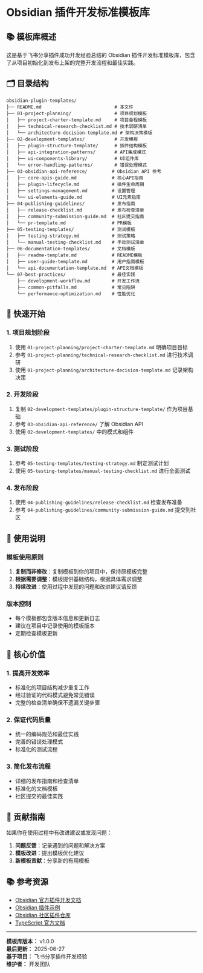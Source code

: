 # Obsidian 插件开发标准模板库

## 📚 模板库概述

这是基于飞书分享插件成功开发经验总结的 Obsidian 插件开发标准模板库，包含了从项目初始化到发布上架的完整开发流程和最佳实践。

## 🗂️ 目录结构

```
obsidian-plugin-templates/
├── README.md                           # 本文件
├── 01-project-planning/                # 项目规划模板
│   ├── project-charter-template.md     # 项目章程模板
│   ├── technical-research-checklist.md # 技术调研清单
│   └── architecture-decision-template.md # 架构决策模板
├── 02-development-templates/           # 开发模板
│   ├── plugin-structure-template/      # 插件结构模板
│   ├── api-integration-patterns/       # API集成模式
│   ├── ui-components-library/          # UI组件库
│   └── error-handling-patterns/        # 错误处理模式
├── 03-obsidian-api-reference/         # Obsidian API 参考
│   ├── core-apis-guide.md             # 核心API指南
│   ├── plugin-lifecycle.md            # 插件生命周期
│   ├── settings-management.md         # 设置管理
│   └── ui-elements-guide.md           # UI元素指南
├── 04-publishing-guidelines/          # 发布指南
│   ├── release-checklist.md           # 发布检查清单
│   ├── community-submission-guide.md  # 社区提交指南
│   └── pr-template.md                 # PR模板
├── 05-testing-templates/              # 测试模板
│   ├── testing-strategy.md            # 测试策略
│   └── manual-testing-checklist.md    # 手动测试清单
├── 06-documentation-templates/        # 文档模板
│   ├── readme-template.md             # README模板
│   ├── user-guide-template.md         # 用户指南模板
│   └── api-documentation-template.md  # API文档模板
└── 07-best-practices/                 # 最佳实践
    ├── development-workflow.md        # 开发工作流
    ├── common-pitfalls.md             # 常见陷阱
    └── performance-optimization.md    # 性能优化
```

## 🚀 快速开始

### 1. 项目规划阶段
1. 使用 `01-project-planning/project-charter-template.md` 明确项目目标
2. 参考 `01-project-planning/technical-research-checklist.md` 进行技术调研
3. 使用 `01-project-planning/architecture-decision-template.md` 记录架构决策

### 2. 开发阶段
1. 复制 `02-development-templates/plugin-structure-template/` 作为项目基础
2. 参考 `03-obsidian-api-reference/` 了解 Obsidian API
3. 使用 `02-development-templates/` 中的模式和组件

### 3. 测试阶段
1. 参考 `05-testing-templates/testing-strategy.md` 制定测试计划
2. 使用 `05-testing-templates/manual-testing-checklist.md` 进行全面测试

### 4. 发布阶段
1. 使用 `04-publishing-guidelines/release-checklist.md` 检查发布准备
2. 参考 `04-publishing-guidelines/community-submission-guide.md` 提交到社区

## 📖 使用说明

### 模板使用原则
1. **复制而非修改**：复制模板到你的项目中，保持原模板完整
2. **根据需要调整**：模板提供基础结构，根据具体需求调整
3. **持续改进**：使用过程中发现的问题和改进建议请反馈

### 版本控制
- 每个模板都包含版本信息和更新日志
- 建议在项目中记录使用的模板版本
- 定期检查模板更新

## 🎯 核心价值

### 1. 提高开发效率
- 标准化的项目结构减少重复工作
- 经过验证的代码模式避免常见错误
- 完整的检查清单确保不遗漏关键步骤

### 2. 保证代码质量
- 统一的编码规范和最佳实践
- 完善的错误处理模式
- 标准化的测试流程

### 3. 简化发布流程
- 详细的发布指南和检查清单
- 标准化的文档模板
- 社区提交的最佳实践

## 📝 贡献指南

如果你在使用过程中有改进建议或发现问题：

1. **问题反馈**：记录遇到的问题和解决方案
2. **模板改进**：提出模板优化建议
3. **新模板贡献**：分享新的有用模板

## 📚 参考资源

- [Obsidian 官方插件开发文档](https://docs.obsidian.md/Plugins)
- [Obsidian 插件示例](https://github.com/obsidianmd/obsidian-sample-plugin)
- [Obsidian 社区插件仓库](https://github.com/obsidianmd/obsidian-releases)
- [TypeScript 官方文档](https://www.typescriptlang.org/docs/)

---

**模板库版本：** v1.0.0  
**最后更新：** 2025-06-27  
**基于项目：** 飞书分享插件开发经验  
**维护者：** 开发团队
